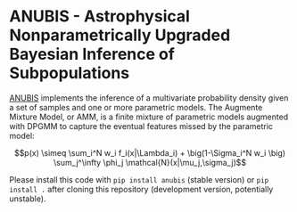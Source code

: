 # ANUBIS - Astrophysical Nonparametrically Upgraded Bayesian Inference of Subpopulations

[ANUBIS](https://github.com/sterinaldi/ANUBIS) implements the inference of a multivariate probability density given a set of samples and one or more parametric models.
The Augmente Mixture Model, or AMM, is a finite mixture of parametric models augmented with DPGMM to capture the eventual features missed by the parametric model:

```math
p(x) \simeq \sum_i^N w_i f_i(x|\Lambda_i) + \big(1-\Sigma_i^N w_i \big) \sum_j^\infty \phi_j \mathcal{N}(x|\mu_j,\sigma_j)
```

Please install this code with `pip install anubis` (stable version) or `pip install .` after cloning this repository (development version, potentially unstable).
